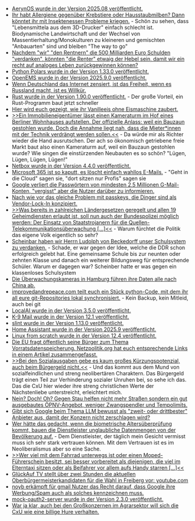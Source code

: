 * [AerynOS wurde in der Version 2025.08 veröffentlicht.](https://www.phoronix.com/news/AerynOS-2025.08-Released)
* [Ihr habt Allergiene gegenüber Krebstiere oder Hausstaubmilben? Dann könntet ihr mit Insektenessen Probleme kriegen.](https://www.deutschlandfunk.de/insekten-nahrungsmittel-futter-protein-100.html) - Schön zu sehen, dass "Lebensmittela aus dem 3D-Drucker" einfach schlecht ist. Biodynamische Landwirtschaft und der Wechsel von Massentierhaltung/Monokulturen zu kleineren und gemischten "Anbauarten" sind und bleiben "The way to go"
* [Nachdem "wir" "den Rentnern" die 500 Milliarden Euro Schulden "verdanken", könnten "die Renter" etwaig der Hebel sein, damit wir ein recht auf analoges Leben zurückgewinnen können?](https://www.borncity.com/blog/2025/08/31/wider-die-digitale-enshitification/)
* [Python Polars wurde in der Version 1.33.0 veröffentlicht.](https://github.com/pola-rs/polars/releases/tag/py-1.33.0)
* [OpenEMS wurde in der Version 2025.9.0 veröffentlicht.](https://github.com/OpenEMS/openems/releases/tag/2025.9.0)
* [Wenn Deutschland das Internet zensiert, ist das Freiheit, wenn es Russland macht, ist es Willkür.](https://tuxproject.de/blog/2025/09/medienkritik-in-kuerze-heute-rt-und-morgen-die-welt/)
* [Rust wurde in der Version 1.90.0 veröffentlicht.](https://blog.rust-lang.org/2025/09/01/rust-lld-on-1.90.0-stable/) - Der große Vorteil, ein Rust-Programm baut jetzt schneller
* [Hier wird euch gezeigt, wie ihr Vanilleeis ohne Eismaschine zaubert.](https://www.kostbarenatur.net/vanilleeis-selber-machen/)
* [>>Ein Immobilieneigentümer lässt einen Kameraturm im Hof eines Berliner Wohnhauses aufstellen. Der offizielle Anlass: weil ein Bauzaun gestohlen wurde. Doch die Annahme liegt nah, dass die Mieter*innen mit der Technik verdrängt werden sollen.<<](https://netzpolitik.org/2025/verdraengung-vor-dem-schlafzimmerfenster-steht-ein-kameraturm/) - Da würde mir als Richter wieder die Hand ausrutschen. Der ach so ökonomisch getriebene freie Markt baut also einen Kameraturm auf, weil ein Bauzaun gestohlen wurde? Wie singen die einstürzenden Neubauten es so schön? "Lügen, Lügen, Lügen, Lügen!"
* [Netbox wurde in der Version 4.4.0 veröffentlicht.](https://github.com/netbox-community/netbox/releases/tag/v4.4.0)
* [Microsoft 365 ist so kaputt, es löscht einfach wahllos E-Mails.](https://www.borncity.com/blog/2025/09/03/microsoft-365-werden-wieder-e-mails-automatisch-geloescht/) - "Geht in die Cloud" sagen sie, "dort sitzen nur Profis" sagen sie
* [Google verliert die Passwörtern von mindesten 2,5 Millionen G-Mail-Konten, "vergisst" aber die Nutzer darüber zu informieren.](https://www.bleepingcomputer.com/news/technology/no-google-did-not-warn-25-billion-gmail-users-to-reset-passwords/)
* [Nach wie vor das gleiche Problem mit passkeys, die Dinger sind als Vendor-Lock-In konzipiert.](https://lucumr.pocoo.org/2025/9/2/passkeys/)
* [>>Was bereits in zahlreichen Ländergesetzen geregelt und allen 19 Geheimdiensten erlaubt ist, soll nun auch der Bundespolizei möglich werden: Der Einsatz von Staatstrojanern für die Quellen-Telekommunikationsüberwachung [...]<<](https://netzpolitik.org/2025/bundespolizeigesetz-harte-zeiten-fuer-den-demokratischen-rechtsstaat/) - Warum fürchtet die Politik das eigene Volk eigentlich so sehr?
* [Scheinbar haben wir Herrn Ludolph von Beckedorff unser Schulsystem zu verdanken.](https://www.deutschlandfunk.de/schule-deutschland-geschichte-dreigliedriges-schulsystem-100.html) - Schade, er war gegen der Idee, welche die DDR schon erfolgreich gelebt hat. Eine gemeinsame Schule bis zur neunten oder zehnten Klasse und danach ein weiterer Bildungsweg für entsprechende Schüler. Warum er dagegen war? Scheinber hatte er was gegen ein klassenloses Schulsystem
* [Die Überwachungskameras in Hamburg führen ihre Daten alle nach China ab.](https://netzpolitik.org/2025/hikvision-hersteller-der-hamburger-ki-ueberwachungskameras-ist-fuer-menschenrechtsverletzungen-bekannt/)
* [improvedandrepeace.com teilt euch ein Stück python-Code, mit dem ihr all eure git-Repositories lokal synchronisiert.](https://improveandrepeat.com/2025/09/how-to-back-up-your-github-repositories/) - Kein Backup, kein Mitleid, auch bei git
* [LocalAI wurde in der Version 3.5.0 veröffentlicht.](https://github.com/mudler/LocalAI/releases/tag/v3.5.0)
* [K-9 Mail wurde in der Version 12.1 veröffentlicht.](https://github.com/thunderbird/thunderbird-android/releases/tag/K9MAIL_12_1)
* [slint wurde in der Version 1.13.0 veröffentlicht.](https://github.com/slint-ui/slint/releases/tag/v1.13.0)
* [Home Assistant wurde in der Version 2025.9 veröffentlicht.](https://www.home-assistant.io/blog/2025/09/03/release-20259/)
* [Linux from scratch wurde in der Version 12.4 veröffentlicht.](https://www.linuxfromscratch.org/lfs/view/12.4/)
* [Die EU fragt öffentlich seine Bürger zum Thema Vorratsdatenspeicherung. Netzpolitik.org hat euch entsprechende Links in einem Artikel zusammengefasst.](https://netzpolitik.org/2025/vorratsdatenspeicherung-sag-deine-meinung-zur-massenueberwachung/)
* [>>Bei den Sozialausgaben gebe es kaum großes Kürzungspotenzial, auch beim Bürgergeld nicht.<<](https://www.deutschlandfunk.de/buergergeld-sozialstaat-einsparungen-100.html) - Und das kommt aus dem Mund von sozialfeindlichen und streng neolibertären Charaktern. Das Bürgergeld trägt einen Teil zur Verhinderung sozialer Unruhen bei, so sehe ich das. Das die CxU hier wieder ihre streng christlichen Werte der Nächstenliebe unterstreicht, erleichtert mich.
* [Nein? Doch! Oh? Gegen Stau helfen nicht mehr Straßen sondern ein gut ausgebautes ÖPNV-Angebot, weniger Zwangspendler und Tempolimits.](https://www.deutschlandfunk.de/stau-auto-verkehr-mobilitaetswende-100.html)
* [Gibt sich Google beim Thema LLM bewusst als "zweit- oder drittbester" Anbieter aus, damit der Konzern nicht zerschlagen wird?](https://netzpolitik.org/2025/us-kartellverfahren-monopolist-google-kommt-ungeschoren-davon/)
* [Wer hätte das gedacht, wenn die biometrische Altersüberprüfung kommt, bauen die Dienstleister unglaubliche Datenmengen von der Bevölkerung auf.](https://netzpolitik.org/2025/australisches-gutachten-anbieter-von-alterskontrollen-horten-biometrische-daten/) - Dem Dienstleister, der täglich mein Gesicht vermisst muss ich sehr stark vertrauen können. Mit dem Vertrauen ist es im Neoliberalismus aber so eine Sache.
* [>>Wer viel mit dem Fahrrad unterwegs ist oder einen Moped-Führerschein besitzt, sei besser vorbereitet als diejenigen, die viel im Elterntaxi sitzen oder als Beifahrer vor allem aufs Handy starren [...]<<](https://www.deutschlandfunkkultur.de/fuehrerschein-preis-kosten-teuer-100.html)
* [GlückAuf TV stellt über zwei Stunden die aktuellen Oberbürgermeisterkandidaten für die Wahl in Freiberg  vor: youtube.com](https://www.youtube.com/watch?v=gjnGsSq2o2s)
* [noyb erkämpft für gmail Nutzer das Recht darauf, dass Google ihre Werbung/Spam auch als solches kennzeichnen muss.](https://noyb.eu/de/noyb-win-french-dpa-fines-google-eu325-million-spam-emails-gmail)
* [mock-oauth2-server wurde in der Version 2.3.0 veröffentlicht.](https://github.com/navikt/mock-oauth2-server/releases/tag/2.3.0)
* [War ja klar, auch bei den Großkonzernen im Agrarsektor will sich die CxU wie eine billige Hure verhalten.](https://www.deutschlandfunk.de/landwirtschaft-kurswechsel-alois-rainer-minister-100.html)
